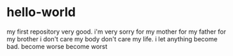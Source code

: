 # hello-world
my first repository
very good. i'm very sorry for my mother
for my father
for my brother
i don't care my body
don't care my life.
i let anything become bad.
become worse
become worst
